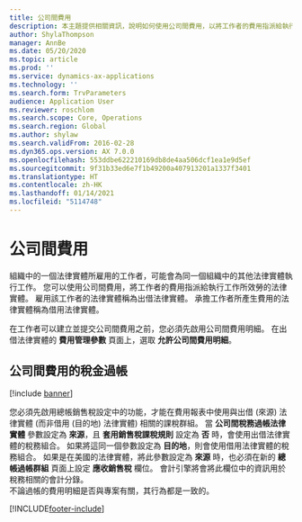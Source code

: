 ```yaml
---
title: 公司間費用
description: 本主題提供相關資訊，說明如何使用公司間費用，以將工作者的費用指派給執行工作所效勞的法律實體。
author: ShylaThompson
manager: AnnBe
ms.date: 05/20/2020
ms.topic: article
ms.prod: ''
ms.service: dynamics-ax-applications
ms.technology: ''
ms.search.form: TrvParameters
audience: Application User
ms.reviewer: roschlom
ms.search.scope: Core, Operations
ms.search.region: Global
ms.author: shylaw
ms.search.validFrom: 2016-02-28
ms.dyn365.ops.version: AX 7.0.0
ms.openlocfilehash: 553ddbe622210169db8de4aa506dcf1ea1e9d5ef
ms.sourcegitcommit: 9f31b33ed6e7f1b49200a407913201a1337f3401
ms.translationtype: HT
ms.contentlocale: zh-HK
ms.lasthandoff: 01/14/2021
ms.locfileid: "5114748"
---
```

# <a name="intercompany-expenses"></a>公司間費用

組織中的一個法律實體所雇用的工作者，可能會為同一個組織中的其他法律實體執行工作。 您可以使用公司間費用，將工作者的費用指派給執行工作所效勞的法律實體。 雇用該工作者的法律實體稱為出借法律實體。 承擔工作者所產生費用的法律實體稱為借用法律實體。 

在工作者可以建立並提交公司間費用之前，您必須先啟用公司間費用明細。 在出借法律實體的 **費用管理參數** 頁面上，選取 **允許公司間費用明細**。 

## <a name="tax-posting-for-intercompany-expenses"></a>公司間費用的稅金過帳

[!include [banner](../includes/banner.md)]

您必須先啟用總帳銷售稅設定中的功能，才能在費用報表中使用與出借 (來源) 法律實體 (而非借用 (目的地) 法律實體) 相關的課稅群組。 當 **公司間稅務過帳法律實體** 參數設定為 **來源**，且 **套用銷售稅課稅規則** 設定為 **否** 時，會使用出借法律實體的稅務組合。 如果將這同一個參數設定為 **目的地**，則會使用借用法律實體的稅務組合。 如果是在美國的法律實體，將此參數設定為 **來源** 時，也必須在新的 **總帳過帳群組** 頁面上設定 **應收銷售稅** 欄位。 會計引擎將會將此欄位中的資訊用於稅務相關的會計分錄。   
不論過帳的費用明細是否與專案有關，其行為都是一致的。  


[!INCLUDE[footer-include](../includes/footer-banner.md)]